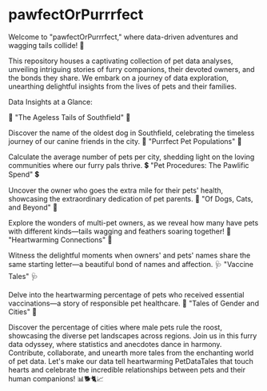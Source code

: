 # pawfectOrPurrrfect
Welcome to "pawfectOrPurrrfect," where data-driven adventures and wagging tails collide! 🐾

This repository houses a captivating collection of pet data analyses, unveiling intriguing stories of furry companions, their devoted owners, and the bonds they share. We embark on a journey of data exploration, unearthing delightful insights from the lives of pets and their families.

Data Insights at a Glance:

🐶 "The Ageless Tails of Southfield" 🐶

Discover the name of the oldest dog in Southfield, celebrating the timeless journey of our canine friends in the city.
🐾 "Purrfect Pet Populations" 🐾

Calculate the average number of pets per city, shedding light on the loving communities where our furry pals thrive.
💲 "Pet Procedures: The Pawlific Spend" 💲

Uncover the owner who goes the extra mile for their pets' health, showcasing the extraordinary dedication of pet parents.
🐾 "Of Dogs, Cats, and Beyond" 🐾

Explore the wonders of multi-pet owners, as we reveal how many have pets with different kinds—tails wagging and feathers soaring together!
💌 "Heartwarming Connections" 💌

Witness the delightful moments when owners' and pets' names share the same starting letter—a beautiful bond of names and affection.
🩺 "Vaccine Tales" 🩺

Delve into the heartwarming percentage of pets who received essential vaccinations—a story of responsible pet healthcare.
🌟 "Tales of Gender and Cities" 🌟

Discover the percentage of cities where male pets rule the roost, showcasing the diverse pet landscapes across regions.
Join us in this furry data odyssey, where statistics and anecdotes dance in harmony. Contribute, collaborate, and unearth more tales from the enchanting world of pet data. Let's make our data tell heartwarming PetDataTales that touch hearts and celebrate the incredible relationships between pets and their human companions! 📊🐕🐈📈





